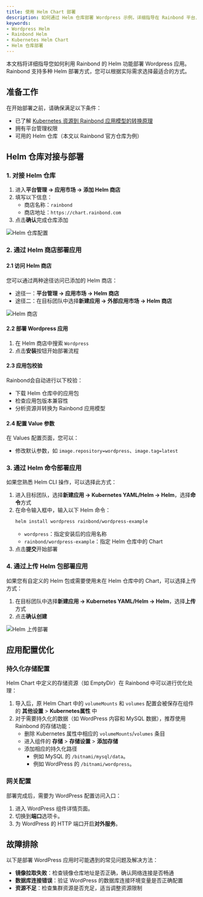 ```yaml
---
title: 使用 Helm Chart 部署
description: 如何通过 Helm 仓库部署 Wordpress 示例，详细指导在 Rainbond 平台上使用不同 Helm 部署方式的完整流程
keywords:
- Wordpress Helm
- Rainbond Helm
- Kubernetes Helm Chart
- Helm 仓库部署
---
```


本文档将详细指导您如何利用 Rainbond 的 Helm 功能部署 Wordpress 应用。Rainbond 支持多种 Helm 部署方式，您可以根据实际需求选择最适合的方式。

## 准备工作

在开始部署之前，请确保满足以下条件：

- 已了解 [Kubernetes 资源到 Rainbond 应用模型的转换原理](./yaml-convert-ram.md)
- 拥有平台管理权限
- 可用的 Helm 仓库（本文以 Rainbond 官方仓库为例）

## Helm 仓库对接与部署

### 1. 对接 Helm 仓库

1. 进入**平台管理 → 应用市场 → 添加 Helm 商店**
2. 填写以下信息：
   - 商店名称：`rainbond`
   - 商店地址：`https://chart.rainbond.com`
3. 点击**确认**完成仓库添加

![Helm 仓库配置](/docs/how-to-guides/deploy-using-yaml-helm/helm-repo.png)

### 2. 通过 Helm 商店部署应用

#### 2.1 访问 Helm 商店
您可以通过两种途径访问已添加的 Helm 商店：
- 途径一：**平台管理 → 应用市场 → Helm 商店**
- 途径二：在目标团队中选择**新建应用 → 外部应用市场 → Helm 商店**

![Helm 商店](/docs/how-to-guides/deploy-using-yaml-helm/deploy-helmchart.png)

#### 2.2 部署 Wordpress 应用
1. 在 Helm 商店中搜索 `Wordpress`
2. 点击**安装**按钮开始部署流程

#### 2.3 应用包校验
Rainbond会自动进行以下校验：
- 下载 Helm 仓库中的应用包
- 检查应用包版本兼容性
- 分析资源并转换为 Rainbond 应用模型

#### 2.4 配置 Value 参数
在 Values 配置页面，您可以：
- 修改默认参数，如 `image.repository=wordpress`、`image.tag=latest`

### 3. 通过 Helm 命令部署应用

如果您熟悉 Helm CLI 操作，可以选择此方式：

1. 进入目标团队，选择**新建应用 → Kubernetes YAML/Helm → Helm**，选择**命令**方式
2. 在命令输入框中，输入以下 Helm 命令：
   ```bash
   helm install wordpress rainbond/wordpress-example
   ```
   - `wordpress`：指定安装后的应用名称
   - `rainbond/wordpress-example`：指定 Helm 仓库中的 Chart
3. 点击**提交**开始部署

<!-- ![Helm 命令部署](/docs/how-to-guides/deploy-using-yaml-helm/deploy-helm-command.png) -->

### 4. 通过上传 Helm 包部署应用

如果您有自定义的 Helm 包或需要使用未在 Helm 仓库中的 Chart，可以选择上传方式：

1. 在目标团队中选择**新建应用 → Kubernetes YAML/Helm → Helm**，选择**上传**方式
2. 点击**确认创建**

![Helm 上传部署](/docs/how-to-guides/deploy-using-yaml-helm/upload-chart.png)
## 应用配置优化

### 持久化存储配置

Helm Chart 中定义的存储资源（如 EmptyDir）在 Rainbond 中可以进行优化处理：

1. 导入后，原 Helm Chart 中的 `volumeMounts` 和 `volumes` 配置会被保存在组件的 **其他设置** > **Kubernetes属性** 中
2. 对于需要持久化的数据（如 WordPress 内容和 MySQL 数据），推荐使用 Rainbond 的存储功能：
    - 删除 Kubernetes 属性中相应的 `volumeMounts`/`volumes` 条目
    - 进入组件的 **存储** > **存储设置** > **添加存储**
    - 添加相应的持久化路径
      - 例如 MySQL 的 `/bitnami/mysql/data`。
      - 例如 WordPress 的 `/bitnami/wordpress`。

### 网关配置

部署完成后，需要为 WordPress 配置访问入口：

1. 进入 WordPress 组件详情页面。
2. 切换到**端口**选项卡。
3. 为 WordPress 的 HTTP 端口开启**对外服务**。

## 故障排除

以下是部署 WordPress 应用时可能遇到的常见问题及解决方法：

* **镜像拉取失败**：检查镜像仓库地址是否正确，确认网络连接是否畅通
* **数据库连接错误**：验证 WordPress 的数据库连接环境变量是否正确配置
* **资源不足**：检查集群资源是否充足，适当调整资源限制
